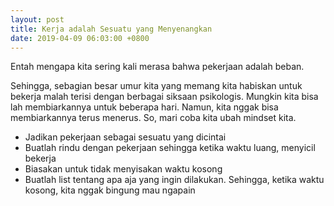 ```yaml
---
layout: post
title: Kerja adalah Sesuatu yang Menyenangkan
date: 2019-04-09 06:03:00 +0800
---
```


Entah mengapa kita sering kali merasa bahwa pekerjaan adalah beban.

Sehingga, sebagian besar umur kita yang memang kita habiskan untuk bekerja malah terisi dengan berbagai siksaan psikologis. Mungkin kita bisa lah membiarkannya untuk beberapa hari. Namun, kita nggak bisa membiarkannya terus menerus. So, mari coba kita ubah mindset kita.

- Jadikan pekerjaan sebagai sesuatu yang dicintai
- Buatlah rindu dengan pekerjaan sehingga ketika waktu luang, menyicil bekerja
- Biasakan untuk tidak menyisakan waktu kosong
- Buatlah list tentang apa aja yang ingin dilakukan. Sehingga, ketika waktu kosong, kita nggak bingung mau ngapain